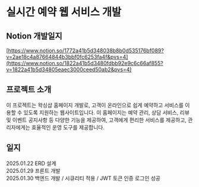 # 실시간 예약 웹 서비스 개발 

## Notion 개발일지
[https://www.notion.so/1772a41b5d348038b8b0d535176bf089?v=2ae18c4a87664844b3bbf0fc6253fa4f&pvs=4](https://www.notion.so/1822a41b5d3480fdbb92e9c6c66af855?v=1822a41b5d34805eaec3000ceed50ab2&pvs=4)

## 프로젝트 소개
이 프로젝트는 왁싱샵 홈페이지 개발로, 고객이 온라인으로 쉽게 예약하고 서비스를 이용할 수 있도록 지원하는 웹사이트입니다. 
이 홈페이지는 예약 관리, 상담 서비스, 리뷰 및 이벤트 공지사항 등 다양한 기능을 제공하여, 고객에게 편리한 서비스를 제공하고, 관리자에게는 효율적인 운영 도구를 제공합니다.

## 일지
2025.01.22 ERD 설계<br>
2025.01.29 프론트 개발 <br>
2025.01.30 백엔드 개발 / 시큐리티 적용 / JWT 토큰 인증 로그인 성공 
